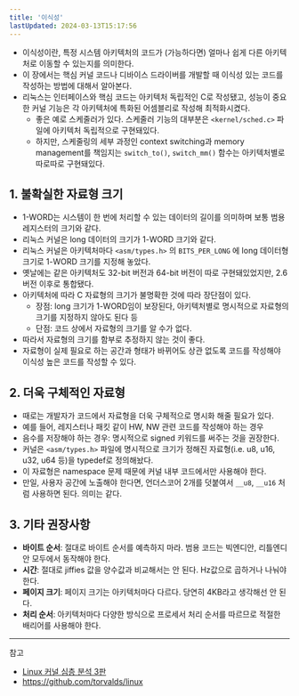 ```yaml
---
title: '이식성'
lastUpdated: 2024-03-13T15:17:56
---
```


- 이식성이란, 특정 시스템 아키텍처의 코드가 (가능하다면) 얼마나 쉽게 다른 아키텍처로 이동할 수 있는지를 의미한다.
- 이 장에서는 핵심 커널 코드나 디바이스 드라이버를 개발할 때 이식성 있는 코드를 작성하는 방법에 대해서 알아본다.
- 리눅스는 인터페이스와 핵심 코드는 아키텍처 독립적인 C로 작성됐고, 성능이 중요한 커널 기능은 각 아키텍처에 특화된 어셈블리로 작성해 최적화시켰다. 
  - 좋은 예로 스케줄러가 있다. 스케줄러 기능의 대부분은 `<kernel/sched.c>` 파일에 아키텍처 독립적으로 구현돼있다.
  - 하지만, 스케줄링의 세부 과정인 context switching과 memory management를 책임지는 `switch_to()`, `switch_mm()` 함수는 아키텍처별로 따로따로 구현돼있다.​
  
## 1. 불확실한 자료형 크기

- 1-WORD는 시스템이 한 번에 처리할 수 있는 데이터의 길이를 의미하며 보통 범용 레지스터의 크기와 같다. 
- 리눅스 커널은 long 데이터의 크기가 1-WORD 크기와 같다.
- 리눅스 커널은 아키텍처마다 `<asm/types.h>` 의 `BITS_PER_LONG` 에 long 데이터형 크기로 1-WORD 크기를 지정해 놓았다.
- 옛날에는 같은 아키텍처도 32-bit 버전과 64-bit 버전이 따로 구현돼있었지만, 2.6버전 이후로 통합됐다.
- 아키텍처에 따라 C 자료형의 크기가 불명확한 것에 따라 장단점이 있다. 
  - 장점: long 크기가 1-WORD임이 보장된다, 아키텍처별로 명시적으로 자료형의 크기를 지정하지 않아도 된다 등
  - 단점: 코드 상에서 자료형의 크기를 알 수가 없다.
- 따라서 자료형의 크기를 함부로 추정하지 않는 것이 좋다.
- 자료형이 실제 필요로 하는 공간과 형태가 바뀌어도 상관 없도록 코드를 작성해야 이식성 높은 코드를 작성할 수 있다.
​
## 2. 더욱 구체적인 자료형

- 때로는 개발자가 코드에서 자료형을 더욱 구체적으로 명시화 해줄 필요가 있다. 
- 예를 들어, 레지스터나 패킷 같이 HW, NW 관련 코드를 작성해야 하는 경우
- 음수를 저장해야 하는 경우: 명시적으로 signed 키워드를 써주는 것을 권장한다.
- 커널은 `<asm/types.h>` 파일에 명시적으로 크기가 정해진 자료형(i.e. u8, u16, u32, u64 등)을 typedef로 정의해놨다. 
- 이 자료형은 namespace 문제 때문에 커널 내부 코드에서만 사용해야 한다.
- 만일, 사용자 공간에 노출해야 한다면, 언더스코어 2개를 덧붙여서 `__u8`, `__u16` 처럼 사용하면 된다. 의미는 같다.

## 3. 기타 권장사항

- **바이트 순서**: 절대로 바이트 순서를 예측하지 마라. 범용 코드는 빅엔디안, 리틀엔디안 모두에서 동작해야 한다.
- **시간**: 절대로 jiffies 값을 양수값과 비교해서는 안 된다. Hz값으로 곱하거나 나눠야 한다.
- **페이지 크기**: 페이지 크기는 아키텍처마다 다르다. 당연히 4KB라고 생각해선 안 된다.
- **처리 순서**: 아키텍처마다 다양한 방식으로 프로세서 처리 순서를 따르므로 적절한 배리어를 사용해야 한다.

---
참고
- [Linux 커널 심층 분석 3판](https://product.kyobobook.co.kr/detail/S000000935348)
- https://github.com/torvalds/linux